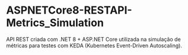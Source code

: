 # ASPNETCore8-RESTAPI-Metrics_Simulation
API REST criada com .NET 8 + ASP.NET Core utilizada na simulação de métricas para testes com KEDA (Kubernetes Event-Driven Autoscaling).
